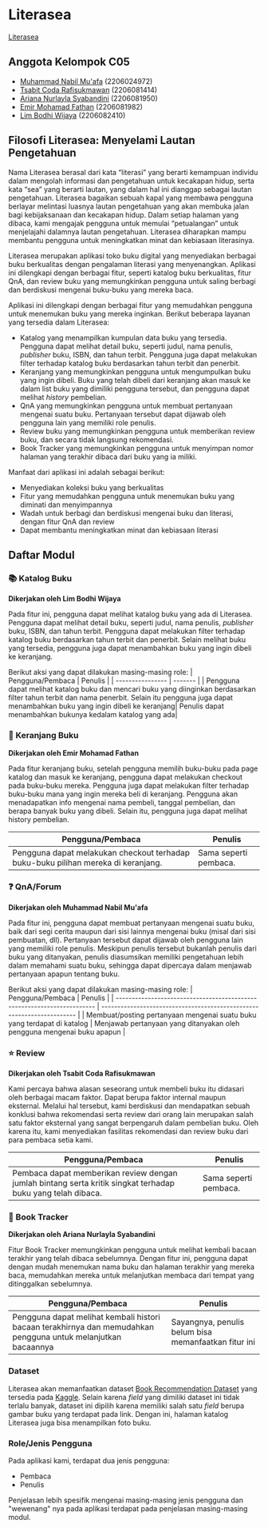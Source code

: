 # Literasea
[Literasea](https://literasea-tn3ud.ondigitalocean.app/)

## Anggota Kelompok C05

- [Muhammad Nabil Mu'afa](https://github.com/nabilmuafa) (2206024972)
- [Tsabit Coda Rafisukmawan](https://github.com/codaaa19) (2206081414)
- [Ariana Nurlayla Syabandini](https://github.com/ariananurlayla) (2206081950)
- [Emir Mohamad Fathan](https://github.com/brofathan) (2206081982)
- [Lim Bodhi Wijaya](https://github.com/LimBodhi) (2206082410)

## Filosofi Literasea: Menyelami Lautan Pengetahuan

Nama Literasea berasal dari kata “literasi” yang berarti kemampuan individu dalam mengolah informasi dan pengetahuan untuk kecakapan hidup, serta kata “sea” yang berarti lautan, yang dalam hal ini dianggap sebagai lautan pengetahuan. Literasea bagaikan sebuah kapal yang membawa pengguna berlayar melintasi luasnya lautan pengetahuan yang akan membuka jalan bagi kebijaksanaan dan kecakapan hidup. Dalam setiap halaman yang dibaca, kami mengajak pengguna untuk memulai “petualangan” untuk menjelajahi dalamnya lautan pengetahuan. Literasea diharapkan mampu membantu pengguna untuk meningkatkan minat dan kebiasaan literasinya.

Literasea merupakan aplikasi toko buku digital yang menyediakan berbagai buku berkualitas dengan pengalaman literasi yang menyenangkan. Aplikasi ini dilengkapi dengan berbagai fitur, seperti katalog buku berkualitas, fitur QnA, dan review buku yang memungkinkan pengguna untuk saling berbagi dan berdiskusi mengenai buku-buku yang mereka baca.

Aplikasi ini dilengkapi dengan berbagai fitur yang memudahkan pengguna untuk menemukan buku yang mereka inginkan. Berikut beberapa layanan yang tersedia dalam Literasea:

- Katalog yang menampilkan kumpulan data buku yang tersedia. Pengguna dapat melihat detail buku, seperti judul, nama penulis, _publisher_ buku, ISBN, dan tahun terbit. Pengguna juga dapat melakukan filter terhadap katalog buku berdasarkan tahun terbit dan penerbit.
- Keranjang yang memungkinkan pengguna untuk mengumpulkan buku yang ingin dibeli. Buku yang telah dibeli dari keranjang akan masuk ke dalam list buku yang dimiliki pengguna tersebut, dan pengguna dapat melihat _history_ pembelian.
- QnA yang memungkinkan pengguna untuk membuat pertanyaan mengenai suatu buku. Pertanyaan tersebut dapat dijawab oleh pengguna lain yang memiliki role penulis.
- Review buku yang memungkinkan pengguna untuk memberikan review buku, dan secara tidak langsung rekomendasi.
- Book Tracker yang memungkinkan pengguna untuk menyimpan nomor halaman yang terakhir dibaca dari buku yang ia miliki.

Manfaat dari aplikasi ini adalah sebagai berikut:

- Menyediakan koleksi buku yang berkualitas
- Fitur yang memudahkan pengguna untuk menemukan buku yang diminati dan menyimpannya
- Wadah untuk berbagi dan berdiskusi mengenai buku dan literasi, dengan fitur QnA dan review
- Dapat membantu meningkatkan minat dan kebiasaan literasi

## Daftar Modul

### 📚 Katalog Buku

**Dikerjakan oleh Lim Bodhi Wijaya**

Pada fitur ini, pengguna dapat melihat katalog buku yang ada di Literasea. Pengguna dapat melihat detail buku, seperti judul, nama penulis, _publisher_ buku, ISBN, dan tahun terbit. Pengguna dapat melakukan filter terhadap katalog buku berdasarkan tahun terbit dan penerbit. Selain melihat buku yang tersedia, pengguna juga dapat menambahkan buku yang ingin dibeli ke keranjang.

Berikut aksi yang dapat dilakukan masing-masing role:
| Pengguna/Pembaca | Penulis |
| ---------------- | ------- |
| Pengguna dapat melihat katalog buku dan mencari buku yang diinginkan berdasarkan filter tahun terbit dan nama penerbit. Selain itu pengguna juga dapat menambahkan buku yang ingin dibeli ke keranjang| Penulis dapat menambahkan bukunya kedalam katalog yang ada|

### 🛒 Keranjang Buku

**Dikerjakan oleh Emir Mohamad Fathan**

Pada fitur keranjang buku, setelah pengguna memilih buku-buku pada page katalog dan masuk ke keranjang, pengguna dapat melakukan checkout pada buku-buku mereka. Pengguna juga dapat melakukan filter terhadap buku-buku mana yang ingin mereka beli di keranjang. Pengguna akan menadapatkan info mengenai nama pembeli, tanggal pembelian, dan berapa banyak buku yang dibeli. Selain itu, pengguna juga dapat melihat history pembelian.

| Pengguna/Pembaca                                                                  | Penulis               |
| --------------------------------------------------------------------------------- | --------------------- |
| Pengguna dapat melakukan checkout terhadap buku-buku pilihan mereka di keranjang. | Sama seperti pembaca. |

### ❓ QnA/Forum

**Dikerjakan oleh Muhammad Nabil Mu'afa**

Pada fitur ini, pengguna dapat membuat pertanyaan mengenai suatu buku, baik dari segi cerita maupun dari sisi lainnya mengenai buku (misal dari sisi pembuatan, dll). Pertanyaan tersebut dapat dijawab oleh pengguna lain yang memiliki role penulis. Meskipun penulis tersebut bukanlah penulis dari buku yang ditanyakan, penulis diasumsikan memiliki pengetahuan lebih dalam memahami suatu buku, sehingga dapat dipercaya dalam menjawab pertanyaan apapun tentang buku.

Berikut aksi yang dapat dilakukan masing-masing role:
| Pengguna/Pembaca | Penulis |
| ----------------------------------------------------------------------- | ---------------------------------------------------------------------- |
| Membuat/posting pertanyaan mengenai suatu buku yang terdapat di katalog | Menjawab pertanyaan yang ditanyakan oleh pengguna mengenai buku apapun |

### ⭐ Review

**Dikerjakan oleh Tsabit Coda Rafisukmawan**

Kami percaya bahwa alasan seseorang untuk membeli buku itu didasari oleh berbagai macam faktor. Dapat berupa faktor internal maupun eksternal. Melalui hal tersebut, kami berdiskusi dan mendapatkan sebuah konklusi bahwa rekomendasi serta review dari orang lain merupakan salah satu faktor eksternal yang sangat berpengaruh dalam pembelian buku. Oleh karena itu, kami menyediakan fasilitas rekomendasi dan review buku dari para pembaca setia kami.

| Pengguna/Pembaca                                                                                            | Penulis               |
| ----------------------------------------------------------------------------------------------------------- | --------------------- |
| Pembaca dapat memberikan review dengan jumlah bintang serta kritik singkat terhadap buku yang telah dibaca. | Sama seperti pembaca. |

### 📖 Book Tracker

**Dikerjakan oleh Ariana Nurlayla Syabandini**

Fitur Book Tracker memungkinkan pengguna untuk melihat kembali bacaan terakhir yang telah dibaca sebelumnya. Dengan fitur ini, pengguna dapat dengan mudah menemukan nama buku dan halaman terakhir yang mereka baca, memudahkan mereka untuk melanjutkan membaca dari tempat yang ditinggalkan sebelumnya.

| Pengguna/Pembaca                                                                                              | Penulis                                                                                                                                               |
| ------------------------------------------------------------------------------------------------------------- | ----------------------------------------------------------------------------------------------------------------------------------------------------- |
| Pengguna dapat melihat kembali histori bacaan terakhirnya dan memudahkan pengguna untuk melanjutkan bacaannya | Sayangnya, penulis belum bisa memanfaatkan fitur ini |

### Dataset

Literasea akan memanfaatkan dataset [Book Recommendation Dataset](https://www.kaggle.com/datasets/arashnic/book-recommendation-dataset) yang tersedia pada [Kaggle](https://www.kaggle.com/). Selain karena _field_ yang dimiliki dataset ini tidak terlalu banyak, dataset ini dipilih karena memiliki salah satu _field_ berupa gambar buku yang terdapat pada link. Dengan ini, halaman katalog Literasea juga bisa menampilkan foto buku.

### Role/Jenis Pengguna

Pada aplikasi kami, terdapat dua jenis pengguna:

- Pembaca
- Penulis

Penjelasan lebih spesifik mengenai masing-masing jenis pengguna dan "wewenang" nya pada aplikasi terdapat pada penjelasan masing-masing modul.
